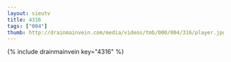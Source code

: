 ```yaml
--- 
layout: sieutv
title: 4316
tags: ["004"]
thumb: http://drainmainvein.com/media/videos/tmb/000/004/316/player.jpg
---
```

{% include drainmainvein key="4316" %} 
